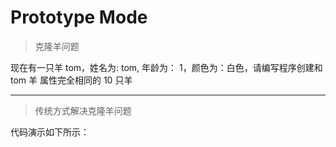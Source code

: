 # Prototype Mode

> 克隆羊问题

现在有一只羊 tom，姓名为: tom, 年龄为： 1，颜色为：白色，请编写程序创建和 tom 羊 属性完全相同的 10
只羊

---

> 传统方式解决克隆羊问题

代码演示如下所示：

```java

```






